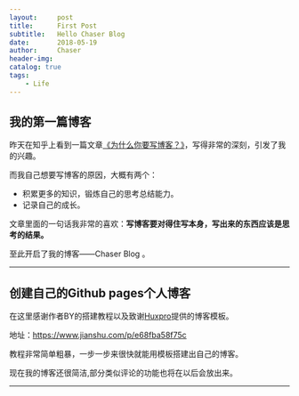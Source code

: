 ```yaml
---
layout:     post
title:      First Post
subtitle:   Hello Chaser Blog
date:       2018-05-19 
author:     Chaser
header-img: 
catalog: true
tags:
    - Life
---
```


## 我的第一篇博客

昨天在知乎上看到一篇文章[《为什么你要写博客？》](https://zhuanlan.zhihu.com/p/19743861)，写得非常的深刻，引发了我的兴趣。

而我自己想要写博客的原因，大概有两个：

* 积累更多的知识，锻炼自己的思考总结能力。
* 记录自己的成长。

文章里面的一句话我非常的喜欢：**写博客要对得住写本身，写出来的东西应该是思考的结果。**

至此开启了我的博客——Chaser Blog 。
***
## 创建自己的Github pages个人博客

在这里感谢作者BY的搭建教程以及致谢[Huxpro](https://link.jianshu.com/?t=https%3A%2F%2Fgithub.com%2Fhuxpro)提供的博客模板。

地址：<https://www.jianshu.com/p/e68fba58f75c>

教程非常简单粗暴，一步一步来很快就能用模板搭建出自己的博客。

现在我的博客还很简洁,部分类似评论的功能也将在以后会放出来。
***




